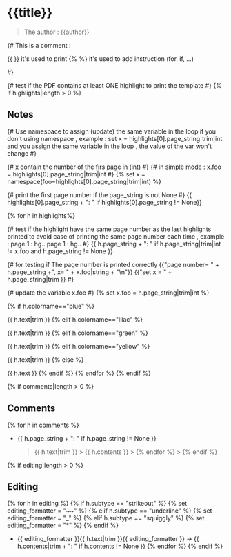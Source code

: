 # {{title}}

> The author : {{author}}

{# This is a comment :

{{ }} it's used to print
{% %} it's used to add instruction (for, if, ...)

#}

{# test if the PDF contains at least ONE highlight to print the template #}
{% if highlights|length > 0 %}

## Notes

{# 
  Use namespace to assign (update) the same variable in the loop 
  if you don't using namespace , example :
  set x = highlights[0].page_string|trim|int
  and you assign the same variable in the loop , the value of the var won't change
#}

{# x contain  the number of the firs page in (int) #}
{# in simple mode : x.foo =  highlights[0].page_string|trim|int #}
{% set x = namespace(foo=highlights[0].page_string|trim|int)  %}

{# print the first page number if the page_string is not None #}
{{ highlights[0].page_string + ": " if highlights[0].page_string != None}}


{% for h in highlights%}

{#  test if the highlight have the same page number as the last highlights printed to avoid 
case of printing the same page  number each time , example :
page 1 : hg..
page 1 : hg..
#}
{{ h.page_string + ": " if h.page_string|trim|int !=  x.foo and h.page_string != None }}

{#  for testing if The page number is printed correctly
{{"page number= " + h.page_string +", x= " + x.foo|string + "\n"}} 
{{"set x = " + h.page_string|trim }} 
#}

{# update the variable x.foo #}
{% set x.foo = h.page_string|trim|int %}

{% if h.colorname=="blue" %}

{{ h.text|trim }}
{% elif h.colorname=="lilac" %}

{{ h.text|trim }}
{% elif h.colorname=="green" %}

{{ h.text|trim }}
{% elif h.colorname=="yellow" %}

{{ h.text|trim }}
{% else %}

{{ h.text }}
{% endif %}
{% endfor %}
{% endif %}

{% if comments|length > 0 %}

## Comments

{% for h in comments %}

- {{ h.page_string + ": " if h.page_string != None }}
  > {{ h.text|trim }} > {{ h.contents }} > {% endfor %} > {% endif %}

{% if editing|length > 0 %}

## Editing

{% for h in editing %}
{% if h.subtype == "strikeout" %}
{% set editing_formatter = "~~" %}
{% elif h.subtype == "underline" %}
{% set editing_formatter = "_" %}
{% elif h.subtype == "squiggly" %}
{% set editing_formatter = "*" %}
{% endif %}

- {{ editing_formatter }}{{ h.text|trim }}{{ editing_formatter }} -> {{ h.contents|trim + ": " if h.contents != None }}
  {% endfor %}
  {% endif %}

